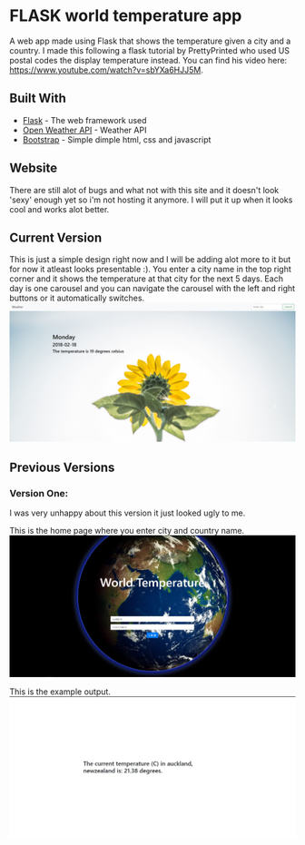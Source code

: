 # FLASK world temperature app
A web app made using Flask that shows the temperature given a city and a country. I made this following a flask tutorial by PrettyPrinted who used US postal codes the display temperature instead. You can find his video here: https://www.youtube.com/watch?v=sbYXa6HJJ5M.

## Built With

* [Flask](http://flask.pocoo.org/) - The web framework used
* [Open Weather API](https://openweathermap.org/api) - Weather API
* [Bootstrap](https://getbootstrap.com/) - Simple dimple html, css and javascript

## Website
There are still alot of bugs and what not with this site and it doesn't look 'sexy' enough yet so i'm not hosting it anymore. I will put it up when it looks cool and works alot better.

## Current Version

This is just a simple design right now and I will be adding alot more to it but for now it atleast looks presentable :). You enter a city name in the top right corner and it shows the temperature at that city for the next 5 days. Each day is one carousel and you can navigate the carousel with the left and right buttons or it automatically switches.
<img src="readme/sunflower.JPG">

## Previous Versions

  ### Version One:
  I was very unhappy about this version it just looked ugly to me.
  
  This is the home page where you enter city and country name.
  <img src="readme/tempv1.JPG">

  This is the example output.
  <img src="readme/tempv1Output.JPG">

